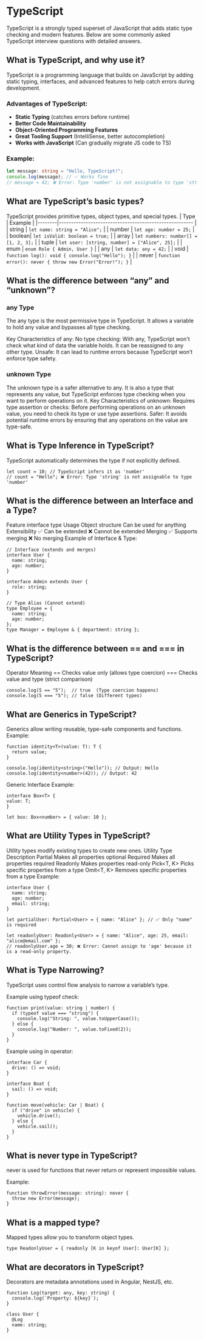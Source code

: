 # TypeScript 

TypeScript is a strongly typed superset of JavaScript that adds static type checking and modern features. Below are some commonly asked TypeScript interview questions with detailed answers.

## What is TypeScript, and why use it? 
TypeScript is a programming language that builds on JavaScript by adding static typing, interfaces, and advanced features to help catch errors during development.

###  Advantages of TypeScript:
- **Static Typing** (catches errors before runtime)
- **Better Code Maintainability**
- **Object-Oriented Programming Features**
- **Great Tooling Support** (IntelliSense, better autocompletion)
- **Works with JavaScript** (Can gradually migrate JS code to TS)

###  Example:
```ts
let message: string = "Hello, TypeScript!";
console.log(message); // ✅ Works fine
// message = 42; ❌ Error: Type 'number' is not assignable to type 'string'
```
## What are TypeScript’s basic types? 
TypeScript provides primitive types, object types, and special types.
| Type   | Example                                                  |
|--------|-------------------------------------------------------   |
| string | `let name: string = "Alice";`                            |
| number | `let age: number = 25;`                                  |
| boolean| `let isValid: boolean = true;`                           |
| array  | `let numbers: number[] = [1, 2, 3];`                     |
| tuple  | `let user: [string, number] = ["Alice", 25];`            |
| enum   | `enum Role { Admin, User }`                              |
| any    | `let data: any = 42;`                                    |
| void   | `function log(): void { console.log("Hello"); }`         |
| never  | `function error(): never { throw new Error("Error!"); }` |

## What is the difference between “any” and “unknown”?
###  any Type
The any type is the most permissive type in TypeScript. It allows a variable to hold any value and bypasses all type checking.

Key Characteristics of any:
No type checking: With any, TypeScript won't check what kind of data the variable holds. It can be reassigned to any other type.
Unsafe: It can lead to runtime errors because TypeScript won’t enforce type safety.
 
### unknown Type
The unknown type is a safer alternative to any. It is also a type that represents any value, but TypeScript enforces type checking when you want to perform operations on it.
Key Characteristics of unknown:
Requires type assertion or checks: Before performing operations on an unknown value, you need to check its type or use type assertions.
Safer: It avoids potential runtime errors by ensuring that any operations on the value are type-safe.

## What is Type Inference in TypeScript?
TypeScript automatically determines the type if not explicitly defined.
```
let count = 10; // TypeScript infers it as 'number'
// count = "Hello"; ❌ Error: Type 'string' is not assignable to type 'number'
```
## What is the difference between an Interface and a Type?
Feature	interface	type
Usage	Object structure	Can be used for anything
Extensibility	✅ Can be extended	❌ Cannot be extended
Merging	✅ Supports merging	❌ No merging
  Example of Interface & Type:
```
// Interface (extends and merges)
interface User {
  name: string;
  age: number;
}

interface Admin extends User {
  role: string;
}

// Type Alias (Cannot extend)
type Employee = {
  name: string;
  age: number;
};
type Manager = Employee & { department: string };
```
## What is the difference between == and === in TypeScript?
Operator	Meaning
==	Checks value only (allows type coercion)
===	Checks value and type (strict comparison)
```
console.log(5 == "5");  // true  (Type coercion happens)
console.log(5 === "5"); // false (Different types)
```
## What are Generics in TypeScript? 
Generics allow writing reusable, type-safe components and functions.
  Example:
```
function identity<T>(value: T): T {
  return value;
}

console.log(identity<string>("Hello")); // Output: Hello
console.log(identity<number>(42)); // Output: 42
```
 Generic Interface Example:
  ```
interface Box<T> {
  value: T;
}

let box: Box<number> = { value: 10 };
```
## What are Utility Types in TypeScript? 
Utility types modify existing types to create new ones.
Utility Type	Description
Partial<T>	Makes all properties optional
Required<T>	Makes all properties required
Readonly<T>	Makes properties read-only
Pick<T, K>	Picks specific properties from a type
Omit<T, K>	Removes specific properties from a type
 Example:
```
interface User {
  name: string;
  age: number;
  email: string;
}

let partialUser: Partial<User> = { name: "Alice" }; // ✅ Only "name" is required

let readonlyUser: Readonly<User> = { name: "Alice", age: 25, email: "alice@email.com" };
// readonlyUser.age = 30; ❌ Error: Cannot assign to 'age' because it is a read-only property.
```
## What is Type Narrowing? 
TypeScript uses control flow analysis to narrow a variable’s type.

 Example using typeof check:
```
function print(value: string | number) {
  if (typeof value === "string") {
    console.log("String: ", value.toUpperCase());
  } else {
    console.log("Number: ", value.toFixed(2));
  }
}
```
 Example using in operator:
```
interface Car {
  drive: () => void;
}

interface Boat {
  sail: () => void;
}

function move(vehicle: Car | Boat) {
  if ("drive" in vehicle) {
    vehicle.drive();
  } else {
    vehicle.sail();
  }
}
```
## What is never type in TypeScript? 
never is used for functions that never return or represent impossible values.

  Example:
```
function throwError(message: string): never {
  throw new Error(message);
}
``` 
## What is a mapped type? 
Mapped types allow you to transform object types.
```
type ReadonlyUser = { readonly [K in keyof User]: User[K] };
```
## What are decorators in TypeScript?
Decorators are metadata annotations used in Angular, NestJS, etc.
```
function Log(target: any, key: string) {
  console.log(`Property: ${key}`);
}

class User {
  @Log
  name: string;
}
```

